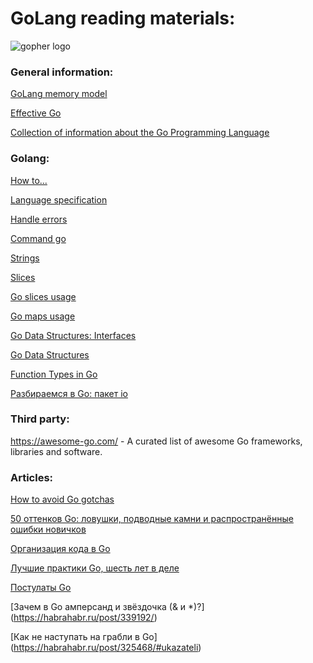 # GoLang reading materials:

![gopher logo](https://cdn-images-1.medium.com/max/607/0*fyyS1OHEaQ2il8Tg.png)
### General information:


[GoLang memory model](https://golang.org/ref/mem)

[Effective Go](https://golang.org/doc/effective_go.html)

[Collection of information about the Go Programming Language](https://github.com/golang/go/wiki)

### Golang:

[How to...](http://www.golangprograms.com/)

[Language specification](https://golang.org/ref/spec)

[Handle errors](https://github.com/golang/go/wiki/CodeReviewComments#handle-errors)

[Command go](https://golang.org/cmd/go/)

[Strings](https://blog.golang.org/strings)

[Slices](https://blog.golang.org/slices)

[Go slices usage](https://blog.golang.org/go-slices-usage-and-internals)

[Go maps usage](https://blog.golang.org/go-maps-in-action)

[Go Data Structures: Interfaces](https://research.swtch.com/interfaces)

[Go Data Structures](https://research.swtch.com/godata)

[Function Types in Go](http://jordanorelli.com/post/42369331748/function-types-in-go-golang)

[Разбираемся в Go: пакет io](https://habrahabr.ru/post/306914/)

### Third party:
https://awesome-go.com/ - A curated list of awesome Go frameworks, libraries and software.

### Articles: 

[How to avoid Go gotchas](https://divan.github.io/posts/avoid_gotchas/)

[50 оттенков Go: ловушки, подводные камни и распространённые ошибки новичков](https://habrahabr.ru/company/mailru/blog/314804/)

[Организация кода в Go](https://habrahabr.ru/post/308198/)

[Лучшие практики Go, шесть лет в деле](https://habrahabr.ru/company/mailru/blog/301036/)

[Постулаты Go](https://habrahabr.ru/post/272383/)

[Зачем в Go амперсанд и звёздочка (& и *)?] (https://habrahabr.ru/post/339192/)

[Как не наступать на грабли в Go] (https://habrahabr.ru/post/325468/#ukazateli)












